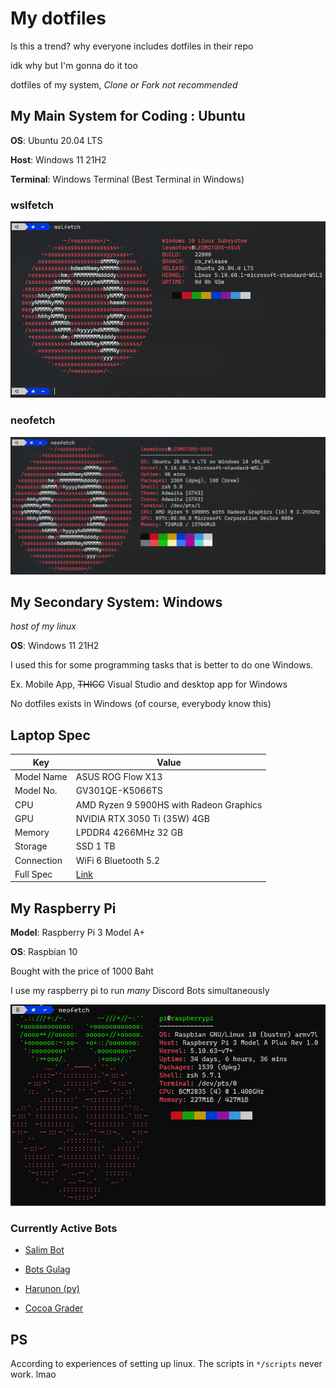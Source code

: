 # My dotfiles

Is this a trend? why everyone includes dotfiles in their repo

idk why but I'm gonna do it too

dotfiles of my system, _Clone or Fork not recommended_

## My Main System for Coding : Ubuntu

**OS**: Ubuntu 20.04 LTS

**Host**: Windows 11 21H2

**Terminal**: Windows Terminal (Best Terminal in Windows)

### wslfetch

![wslfetch](./screenshots/wslfetch_220227.png)

### neofetch

![neofetch](./screenshots/neofetch_220227.png)

## My Secondary System: Windows

_host of my linux_

**OS**: Windows 11 21H2

I used this for some programming tasks that is better to do one Windows.

Ex. Mobile App, ~~THICC~~ Visual Studio and desktop app for Windows

No dotfiles exists in Windows (of course, everybody know this)

## Laptop Spec

| Key        | Value                                                                          |
| ---------- | ------------------------------------------------------------------------------ |
| Model Name | ASUS ROG Flow X13                                                              |
| Model No.  | GV301QE-K5066TS                                                                |
| CPU        | AMD Ryzen 9 5900HS with Radeon Graphics                                        |
| GPU        | NVIDIA RTX 3050 Ti (35W) 4GB                                                   |
| Memory     | LPDDR4 4266MHz 32 GB                                                           |
| Storage    | SSD 1 TB                                                                       |
| Connection | WiFi 6 Bluetooth 5.2                                                           |
| Full Spec  | [Link](https://rog.asus.com/th/laptops/rog-flow/2021-rog-flow-x13-series/spec) |

## My Raspberry Pi

**Model**: Raspberry Pi 3 Model A+

**OS**: Raspbian 10

Bought with the price of 1000 Baht

I use my raspberry pi to run _many_ Discord Bots simultaneously

![neofetch_pi](./screenshots/neofetch_pi_220227.png)

### Currently Active Bots

- [Salim Bot](https://github.com/Leomotors/Salim-Bot)

- [Bots Gulag](https://github.com/CarelessDev/bots-gulag)

- [Harunon (py)](https://github.com/CarelessDev/Harunon)

- [Cocoa Grader](https://github.com/Leomotors/cocoa-grader)

## PS

According to experiences of setting up linux. The scripts in `*/scripts` never work. lmao
